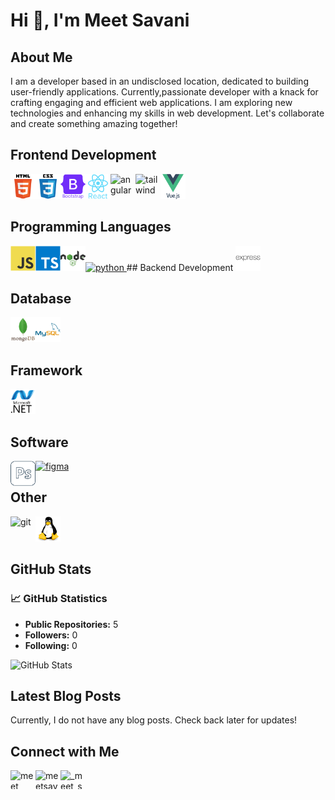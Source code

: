 <h1>
	Hi 👋, I'm Meet Savani
</h1> 

## About Me

I am a developer based in an undisclosed location, dedicated to building user-friendly applications. Currently,passionate developer with a knack for crafting engaging and efficient web applications. I am exploring new technologies and enhancing my skills in web development. Let's collaborate and create something amazing together!<br>


## Frontend Development

<a href="https://www.w3.org/html/" target="_blank" rel="noreferrer">
	<img align="left" src="https://raw.githubusercontent.com/devicons/devicon/master/icons/html5/html5-original-wordmark.svg"
	alt="html5" width="40" height="40" />
</a>
<a href="https://www.w3schools.com/css/" target="_blank" rel="noreferrer">
	<img align="left" src="https://raw.githubusercontent.com/devicons/devicon/master/icons/css3/css3-original-wordmark.svg"
	alt="css3" width="40" height="40" />
</a>
<a href="https://getbootstrap.com" target="_blank" rel="noreferrer">
	<img align="left" src="https://raw.githubusercontent.com/devicons/devicon/master/icons/bootstrap/bootstrap-plain-wordmark.svg"
	alt="bootstrap" width="40" height="40" />
</a>
<a href="https://reactjs.org/" target="_blank" rel="noreferrer">
	<img align="left" src="https://raw.githubusercontent.com/devicons/devicon/master/icons/react/react-original-wordmark.svg"
	alt="react" width="40" height="40" />
</a>
<a href="https://angular.io" target="_blank" rel="noreferrer">
	<img align="left" src="https://angular.io/assets/images/logos/angular/angular.svg"
	alt="angular" width="40" height="40" />
</a>
<a href="https://tailwindcss.com/" target="_blank" rel="noreferrer">
	<img align="left" src="https://www.vectorlogo.zone/logos/tailwindcss/tailwindcss-icon.svg"
	alt="tailwind" width="40" height="40" />
</a>
<a href="https://vuejs.org/" target="_blank" rel="noreferrer">
	<img src="https://raw.githubusercontent.com/devicons/devicon/master/icons/vuejs/vuejs-original-wordmark.svg"
	alt="vuejs" width="40" height="40" />
</a>

## Programming Languages

<a href="https://developer.mozilla.org/en-US/docs/Web/JavaScript" target="_blank" rel="noreferrer">
	<img align="left" src="https://raw.githubusercontent.com/devicons/devicon/master/icons/javascript/javascript-original.svg"
	alt="javascript" width="40" height="40"/>
</a>
<a href="https://www.typescriptlang.org/" target="_blank" rel="noreferrer">
	<img align="left"src="https://raw.githubusercontent.com/devicons/devicon/master/icons/typescript/typescript-original.svg"
	alt="typescript" width="40" height="40"/>
</a>
<a href="https://www.python.org/" target="_blank" rel="noreferrer">
	<img scr="https://raw.githubusercontent.com/devicons/devicon/blob/master/icons/python/python-original-wordmark.svg" 
	alt="python" width="40" height="40"> 
</a>
## Backend Development
<a href="https://nodejs.org" target="_blank" rel="noreferrer">
	<img align="left" src="https://raw.githubusercontent.com/devicons/devicon/master/icons/nodejs/nodejs-original-wordmark.svg"
	alt="nodejs" width="40" height="40" />
</a>
<a href="https://expressjs.com" target="_blank" rel="noreferrer">
	<img src="https://raw.githubusercontent.com/devicons/devicon/master/icons/express/express-original-wordmark.svg"
	alt="express" width="40" height="40" />
</a>

## Database
<a href="https://www.mongodb.com/" target="_blank" rel="noreferrer">
	<img align="left" src="https://raw.githubusercontent.com/devicons/devicon/master/icons/mongodb/mongodb-original-wordmark.svg"
	alt="mongodb" width="40" height="40" />
</a>
<a href="https://www.mysql.com/" target="_blank" rel="noreferrer">
	<img src="https://raw.githubusercontent.com/devicons/devicon/master/icons/mysql/mysql-original-wordmark.svg"
	alt="mysql" width="40" height="40" />
</a>

## Framework
<a href="https://dotnet.microsoft.com/" target="_blank" rel="noreferrer">
	<img src="https://raw.githubusercontent.com/devicons/devicon/master/icons/dot-net/dot-net-original-wordmark.svg"
	alt="dotnet" width="40" height="40" />
</a>

## Software
<a href="https://www.photoshop.com/en" target="_blank" rel="noreferrer">
	<img align="left" src="https://raw.githubusercontent.com/devicons/devicon/master/icons/photoshop/photoshop-line.svg"
	alt="photoshop" width="40" height="40" />
</a>
<a href="https://www.figma.com/" target="_blank" rel="noreferrer">
	<img src="https://www.vectorlogo.zone/logos/figma/figma-icon.svg" alt="figma"
	width="40" height="40" />
</a>

## Other
<a href="https://git-scm.com/" target="_blank" rel="noreferrer">
	<img align="left"src="https://www.vectorlogo.zone/logos/git-scm/git-scm-icon.svg"
	alt="git" width="40" height="40" />
</a>
<a href="https://www.linux.org/" target="_blank" rel="noreferrer">
	<img src="https://raw.githubusercontent.com/devicons/devicon/master/icons/linux/linux-original.svg"
	alt="linux" width="40" height="40" />
</a>



## GitHub Stats
### 📈 GitHub Statistics

- **Public Repositories:** 5
- **Followers:** 0
- **Following:** 0

![GitHub Stats](https://github-readme-stats.vercel.app/api?username=meetsavani07&show_icons=true&theme=radical)

## Latest Blog Posts

Currently, I do not have any blog posts. Check back later for updates!


## Connect with Me

<a href="https://linkedin.com/in/meet savani" target="_blank">
    	<img align="left" src="https://raw.githubusercontent.com/rahuldkjain/github-profile-readme-generator/master/src/images/icons/Social/linked-in-alt.svg"        
	alt="meet savani" height="30" width="40"/>
</a>
<a href="https://twitter.com/meetsavani07" target="_blank">
	<img align="left" src="https://raw.githubusercontent.com/rahuldkjain/github-profile-readme-generator/master/src/images/icons/Social/twitter.svg"
	alt="meetsavani07" height="30" width="40"/>
</a>
<a href="https://instagram.com/_meet_savani_" target="_blank">
	<img align="left" src="https://raw.githubusercontent.com/rahuldkjain/github-profile-readme-generator/master/src/images/icons/Social/instagram.svg"
	alt="_meet_savani_" height="30" width="40"/>
</a>


